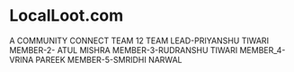 # LocalLoot.com
A COMMUNITY CONNECT 
TEAM 12 
TEAM LEAD-PRIYANSHU TIWARI
MEMBER-2- ATUL MISHRA 
MEMBER-3-RUDRANSHU TIWARI
MEMBER_4-VRINA PAREEK
MEMBER-5-SMRIDHI NARWAL

